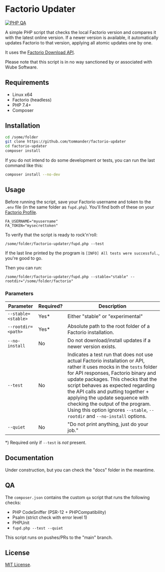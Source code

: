 # Factorio Updater

[![PHP QA](https://github.com/tommander/factorio-updater/actions/workflows/php.yml/badge.svg)](https://github.com/tommander/factorio-updater/actions/workflows/php.yml)

A simple PHP script that checks the local Factorio version and compares it with the latest online version. If a newer version is available, it automatically updates Factorio to that version, applying all atomic updates one by one.

It uses the [Factorio Download API](https://wiki.factorio.com/Download_API).

Please note that this script is in no way sanctioned by or associated with Wube Software.

## Requirements

- Linux x64
- Factorio (headless)
- PHP 7.4+
- Composer

## Installation

```sh
cd /some/folder
git clone https://github.com/tommander/factorio-updater
cd factorio-updater
composer install
```

If you do not intend to do some development or tests, you can run the last command like this:

```sh
composer install --no-dev
```

## Usage

Before running the script, save your Factorio username and token to the `.env` file (in the same folder as `fupd.php`). You'll find both of these on your [Factorio Profile](https://factorio.com/profile).

```dotenv
FA_USERNAME="myusername"
FA_TOKEN="mysecrettoken"
```

To verify that the script is ready to rock'n'roll:

`/some/folder/factorio-updater/fupd.php --test`

If the last line printed by the program is `[INFO] All tests were successful.`, you're good to go.

Then you can run:

`/some/folder/factorio-updater/fupd.php --stable="stable" --rootdir="/some/folder/factorio"`

### Parameters

| Parameter | Required? | Description |
| --- | --- | --- |
| `--stable=<stable>` | Yes* | Either "stable" or "experimental" |
| `--rootdir=<path>` | Yes* | Absolute path to the root folder of a Factorio installation. |
| `--no-install` | No | Do not download/install updates if a newer version exists. |
| `--test` | No | Indicates a test run that does not use actual Factorio installation or API, rather it uses mocks in the `tests` folder for API responses, Factorio binary and update packages. This checks that the script behaves as expected regarding the API calls and putting together + applying the update sequence with checking the output of the program. Using this option ignores `--stable`, `--rootdir` and `--no-install` options. |
| `--quiet` | No | "Do not print anything, just do your job." |

\*) Required only if `--test` is *not* present.

## Documentation

Under construction, but you can check the "docs" folder in the meantime.

## QA

The `composer.json` contains the custom `qa` script that runs the following checks:

- PHP CodeSniffer (PSR-12 + PHPCompatibility)
- Psalm (strict check with error level 1)
- PHPUnit
- `fupd.php --test --quiet`

This script runs on pushes/PRs to the "main" branch.

## License

[MIT License](LICENSE).
